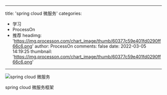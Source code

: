 
---
title: 'spring cloud 微服务'
categories: 
 - 学习
 - ProcessOn
 - 推荐
headimg: 'https://img.processon.com/chart_image/thumb/60377c59e401fd0290ff66c6.png'
author: ProcessOn
comments: false
date: 2022-03-05 14:19:25
thumbnail: 'https://img.processon.com/chart_image/thumb/60377c59e401fd0290ff66c6.png'
---

<div>   
<img class="thumb" alt="spring cloud 微服务" src="https://img.processon.com/chart_image/thumb/60377c59e401fd0290ff66c6.png" referrerpolicy="no-referrer">
<p>spring cloud 微服务框架</p>  
</div>
            